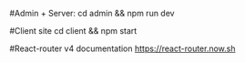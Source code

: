 #Admin + Server:
cd admin && npm run dev

#Client site
cd client && npm start

#React-router v4 documentation
https://react-router.now.sh